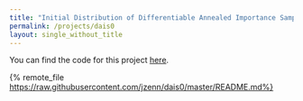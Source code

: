 ```yaml
---
title: "Initial Distribution of Differentiable Annealed Importance Sampling for Inference"
permalink: /projects/dais0
layout: single_without_title
---
```


You can find the code for this project [here](https://github.com/jzenn/dais0).

{% remote_file https://raw.githubusercontent.com/jzenn/dais0/master/README.md%}